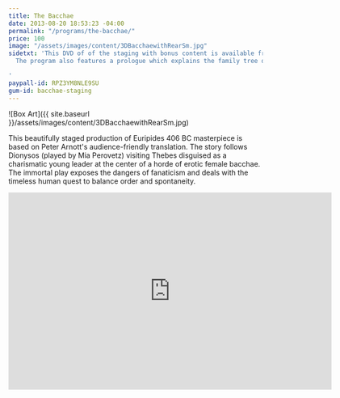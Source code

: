 ```yaml
---
title: The Bacchae
date: 2013-08-20 18:53:23 -04:00
permalink: "/programs/the-bacchae/"
price: 100
image: "/assets/images/content/3DBacchaewithRearSm.jpg"
sidetxt: 'This DVD of of the staging with bonus content is available from our store.
  The program also features a prologue which explains the family tree of king Cadmus.

'
paypall-id: RPZ3YM8NLE9SU
gum-id: bacchae-staging
---
```


![Box Art]({{ site.baseurl }}/assets/images/content/3DBacchaewithRearSm.jpg)

This beautifully staged production of Euripides 406 BC masterpiece is based on Peter Arnott's audience-friendly translation. The story follows Dionysos (played by Mia Perovetz) visiting Thebes disguised as a charismatic young leader at the center of a horde of erotic female bacchae. The immortal play exposes the dangers of fanaticism and deals with the timeless human quest to balance order and spontaneity.

<iframe id="ytplayer" src="https://www.youtube.com/embed/ptFfYRpTc8c?rel=0&amp;modestbranding=1&amp;autohide=1" class="yt" width="640" height="390" frameborder="0"></iframe>
